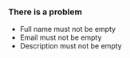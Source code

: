 <div class="au-body au-body--dark">
  <div class="au-page-alerts au-page-alerts--error au-page-alerts--dark">
    <h3>There is a problem</h3>
     <ul>
        <li><a>Full name must not be empty</a></li>
        <li><a>Email must not be empty</a></li>
        <li><a>Description must not be empty</a></li>
    </ul>
  </div>
</div>
